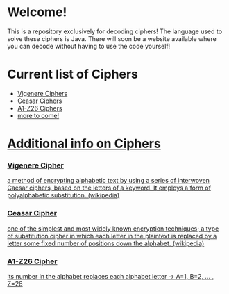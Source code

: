 # Welcome!
This is a repository exclusively for decoding ciphers! The language used to solve these ciphers is Java. There will soon be a website available where you can decode without having to use the code yourself!

<h1>Current list of Ciphers</h1>
<ul>
  <li><a href="#vigenere">Vigenere Ciphers</li>
  <li>Ceasar Ciphers</li>
  <li>A1-Z26 Ciphers</li>
  <li>more to come!</li>
</ul>

<h1>Additional info on Ciphers</h1>
<h3 id="vigenere">Vigenere Cipher</h3>
  a method of encrypting alphabetic text by using a series of interwoven Caesar ciphers, based on the letters of a keyword. It employs a form of polyalphabetic substitution. (wikipedia)
<h3 id="ceasar">Ceasar Cipher</h3>
  one of the simplest and most widely known encryption techniques; a type of substitution cipher in which each letter in the plaintext is replaced by a letter some fixed number of positions down the alphabet. (wikipedia)
<h3 id="a1-z26">A1-Z26 Cipher</h3>
  its number in the alphabet replaces each alphabet letter -> A=1, B=2, ... , Z=26
